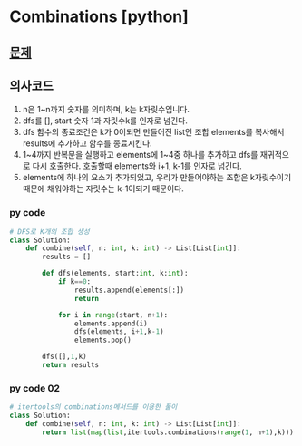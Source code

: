 # Combinations [python]

## [문제](https://leetcode.com/problems/combinations/) 

## 의사코드
1. n은 1~n까지 숫자를 의미하며, k는 k자릿수입니다.
2. dfs를 [], start 숫자 1과 자릿수k를 인자로 넘긴다.
3. dfs 함수의 종료조건은 k가 0이되면 만들어진 list인 조합 elements를 복사해서 results에 추가하고 함수를 종료시킨다.
4. 1~4까지 반복문을 실행하고 elements에 1~4중 하나를 추가하고 dfs를 재귀적으로 다시 호출한다. 호출할때 elements와 i+1, k-1를 인자로 넘긴다.
5. elements에 하나의 요소가 추가되었고, 우리가 만들어야하는 조합은 k자릿수이기 때문에 채워야하는 자릿수는 k-1이되기 때문이다.


### py code
```py
# DFS로 K개의 조합 생성
class Solution:
    def combine(self, n: int, k: int) -> List[List[int]]:
        results = []

        def dfs(elements, start:int, k:int):
            if k==0:
                results.append(elements[:])
                return

            for i in range(start, n+1):
                elements.append(i)
                dfs(elements, i+1,k-1)
                elements.pop()

        dfs([],1,k)
        return results    

```
### py code 02
```py
# itertools의 combinations메서드를 이용한 풀이
class Solution:
    def combine(self, n: int, k: int) -> List[List[int]]:
        return list(map(list,itertools.combinations(range(1, n+1),k)))

```